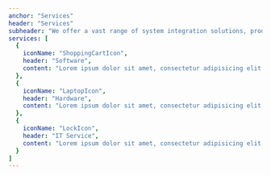 ```yaml
---
anchor: "Services"
header: "Services"
subheader: "We offer a vast range of system integration solutions, products and services."
services: [
  {
    iconName: "ShoppingCartIcon",
    header: "Software",
    content: "Lorem ipsum dolor sit amet, consectetur adipisicing elit. Minima maxime quam architecto quo inventore harum ex magni, dicta impedit."
  },
  {
    iconName: "LaptopIcon",
    header: "Hardware",
    content: "Lorem ipsum dolor sit amet, consectetur adipisicing elit. Minima maxime quam architecto quo inventore harum ex magni, dicta impedit."
  },
  {
    iconName: "LockIcon",
    header: "IT Service",
    content: "Lorem ipsum dolor sit amet, consectetur adipisicing elit. Minima maxime quam architecto quo inventore harum ex magni, dicta impedit."
  }
]
---
```

